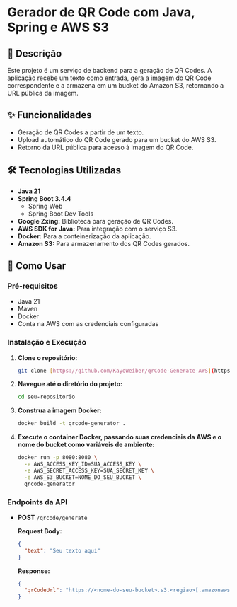 # Gerador de QR Code com Java, Spring e AWS S3

## 📖 Descrição

Este projeto é um serviço de backend para a geração de QR Codes. A aplicação recebe um texto como entrada, gera a imagem do QR Code correspondente e a armazena em um bucket do Amazon S3, retornando a URL pública da imagem.

## ✨ Funcionalidades

* Geração de QR Codes a partir de um texto.
* Upload automático do QR Code gerado para um bucket do AWS S3.
* Retorno da URL pública para acesso à imagem do QR Code.

## 🛠️ Tecnologias Utilizadas

* **Java 21**
* **Spring Boot 3.4.4**
    * Spring Web
    * Spring Boot Dev Tools
* **Google Zxing:** Biblioteca para geração de QR Codes.
* **AWS SDK for Java:** Para integração com o serviço S3.
* **Docker:** Para a conteinerização da aplicação.
* **Amazon S3:** Para armazenamento dos QR Codes gerados.

## 🚀 Como Usar

### Pré-requisitos

* Java 21
* Maven
* Docker
* Conta na AWS com as credenciais configuradas

### Instalação e Execução

1.  **Clone o repositório:**
    ```bash
    git clone [https://github.com/KayoWeiber/qrCode-Generate-AWS](https://github.com/KayoWeiber/qrCode-Generate-AWS)
    ```

2.  **Navegue até o diretório do projeto:**
    ```bash
    cd seu-repositorio
    ```

3.  **Construa a imagem Docker:**
    ```bash
    docker build -t qrcode-generator .
    ```

4.  **Execute o container Docker, passando suas credenciais da AWS e o nome do bucket como variáveis de ambiente:**
    ```bash
    docker run -p 8080:8080 \
      -e AWS_ACCESS_KEY_ID=SUA_ACCESS_KEY \
      -e AWS_SECRET_ACCESS_KEY=SUA_SECRET_KEY \
      -e AWS_S3_BUCKET=NOME_DO_SEU_BUCKET \
      qrcode-generator
    ```

### Endpoints da API

* **POST** `/qrcode/generate`

    **Request Body:**
    ```json
    {
      "text": "Seu texto aqui"
    }
    ```

    **Response:**
    ```json
    {
      "qrCodeUrl": "https://<nome-do-seu-bucket>.s3.<regiao>[.amazonaws.com/](https://.amazonaws.com/)<nome-do-arquivo>.png"
    }
    ```

